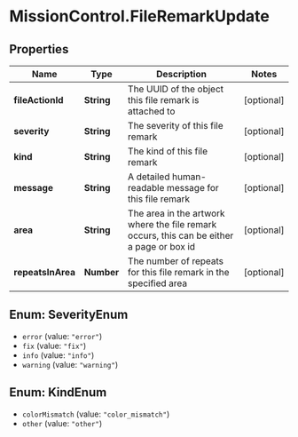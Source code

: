 # MissionControl.FileRemarkUpdate

## Properties
Name | Type | Description | Notes
------------ | ------------- | ------------- | -------------
**fileActionId** | **String** | The UUID of the object this file remark is attached to | [optional] 
**severity** | **String** | The severity of this file remark | [optional] 
**kind** | **String** | The kind of this file remark | [optional] 
**message** | **String** | A detailed human-readable message for this file remark | [optional] 
**area** | **String** | The area in the artwork where the file remark occurs, this can be either a page or box id | [optional] 
**repeatsInArea** | **Number** | The number of repeats for this file remark in the specified area | [optional] 

<a name="SeverityEnum"></a>
## Enum: SeverityEnum

* `error` (value: `"error"`)
* `fix` (value: `"fix"`)
* `info` (value: `"info"`)
* `warning` (value: `"warning"`)


<a name="KindEnum"></a>
## Enum: KindEnum

* `colorMismatch` (value: `"color_mismatch"`)
* `other` (value: `"other"`)

